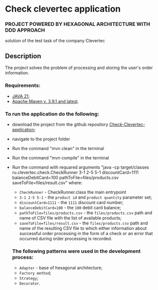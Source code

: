# Check clevertec application
### PROJECT POWERED BY HEXAGONAL ARCHITECTURE WITH DDD APPROACH

solution of the test task of the company Clevertec

## Description
The project solves the problem of processing and storing the user's order information.

### Requirements:
- [JAVA 21](https://download.oracle.com/java/21/latest/jdk-21_windows-x64_bin.zip);
- [Apache Maven v. 3.9.1 and latest](https://dlcdn.apache.org/maven/maven-3/3.9.8/source/apache-maven-3.9.8-src.zip).

### To run the application do the following:
- download the project from the github repository [Check-Clevertec-application](https://github.com/ZemichPS/Check-Clevertec-application);
- navigate to the project folder
- Run the command "mvn clean" in the terminal
- Run the command "mvn compile" in the terminal
- Run the command with requared arguments "java -cp target/classes ru.clevertec.check.CheckRunner 3-1 2-5 5-1 discountCard=1111 balanceDebitCard=100 pathToFile=files/products.csv  saveToFile=files/result.csv"
where:
    * `CheckRunner` - CheckRunner.class the main entrypoint
    * `3-1 2-5 5-1` - the `product id` and `product quantity` parameter set;
    * `discountCard=1111` - the `1111` discount card number;
    * `balanceDebitCard=100` - the `100` debit card balance;
    * `pathToFile=files/products.csv` - the `files/products.csv` path and name of CSV file with the list of available products;
    * `saveToFile=files/result.csv` - the `files/products.csv` path and name of the resulting CSV file to which either information about successful order processing in the form of a check or an error that occurred during order processing is recorded.
 
  ### The following patterns were used in the development process:
    * `Adapter` - base of hexagonal architecture;
    * `Factory method`; 
    * `Strategy`;
    * `Decorator`.
  

